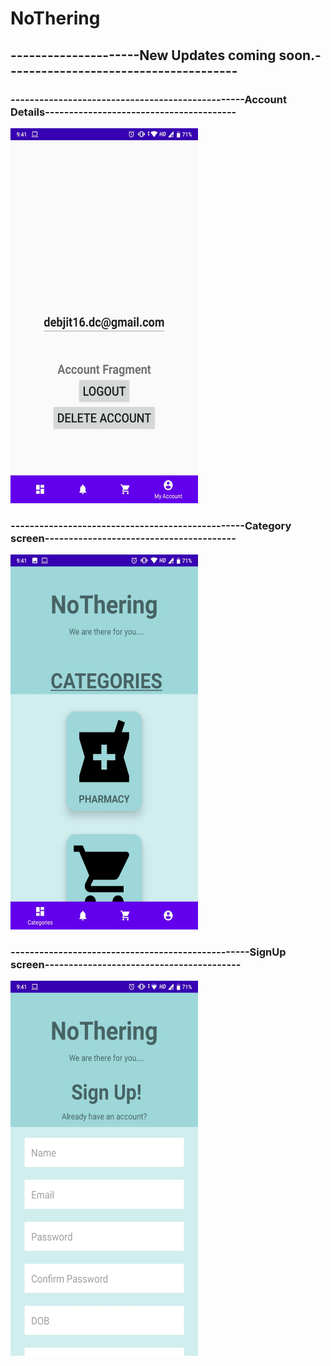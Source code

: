 # NoThering
## ---------------------New Updates coming soon.--------------------------------------
### -------------------------------------------------Account Details----------------------------------------
<img src = "https://github.com/debjit31/NoThering/blob/master/screenshots/account_details.jpeg" height = "600" width = "300">

### -------------------------------------------------Category screen----------------------------------------
<img src = "https://github.com/debjit31/NoThering/blob/master/screenshots/categories screen.jpeg" height = "600" width = "300">

### --------------------------------------------------SignUp screen-----------------------------------------
<img src = "https://github.com/debjit31/NoThering/blob/master/screenshots/signup screen.jpeg" height = "600" width = "300">


